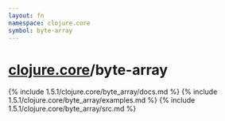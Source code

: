 ```yaml
---
layout: fn
namespace: clojure.core
symbol: byte-array
---
```


# [clojure.core](../)/byte-array

{% include 1.5.1/clojure.core/byte_array/docs.md %}
{% include 1.5.1/clojure.core/byte_array/examples.md %}
{% include 1.5.1/clojure.core/byte_array/src.md %}

